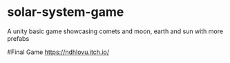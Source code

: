 # solar-system-game
A unity basic game showcasing comets and moon, earth and sun with more prefabs

#Final Game
https://ndhlovu.itch.io/




